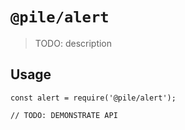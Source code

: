 # `@pile/alert`

> TODO: description

## Usage

```
const alert = require('@pile/alert');

// TODO: DEMONSTRATE API
```
